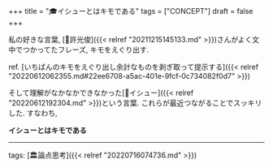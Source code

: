 +++
title = "🎓イシューとはキモである"
tags = ["CONCEPT"]
draft = false
+++

私の好きな言葉, [👨許光俊]({{< relref "20211215145133.md" >}})さんがよく文中でつかってたフレーズ, キモをえぐり出す.

ref. [いちばんのキモをえぐり出し余計なものを剥ぎ取って提示する]({{< relref "20220612062355.md#22ee6708-a5ac-401e-9fcf-0c734082f0d7" >}})

そして理解がなかなかできなかった[📝イシュー]({{< relref "20220612192304.md" >}})という言葉. これらが最近つながることでスッキリした. すなわち,

**イシューとはキモである**

---

tags: [🏛論点思考]({{< relref "20220716074736.md" >}})
